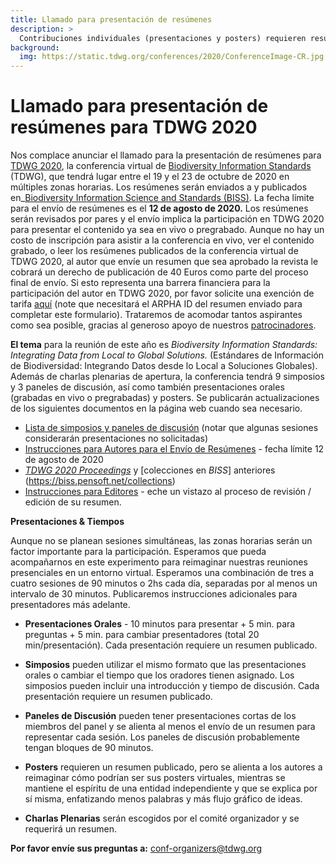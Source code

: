 ```yaml
---
title: Llamado para presentación de resúmenes
description: >
  Contribuciones individuales (presentaciones y posters) requieren resúmenes, los cuales serán publicados en Biodiversity Information Science and Standards (BISS) como los Proceedings of TDWG 2020.
background:
  img: https://static.tdwg.org/conferences/2020/ConferenceImage-CR.jpg
---
```


# Llamado para presentación de resúmenes para TDWG 2020

Nos complace anunciar el llamado para la presentación de resúmenes para [TDWG 2020](https://www.tdwg.org/conferences/2020/es), la conferencia virtual de [Biodiversity Information Standards](https://tdwg.org) (TDWG), que tendrá lugar entre el 19 y el 23 de octubre de 2020 en múltiples zonas horarias. Los resúmenes serán enviados a y publicados en_[Biodiversity Information Science and Standards (BISS)](https://biss.pensoft.net/). La fecha límite para el envío de resúmenes es el **12 de agosto de 2020.** Los resúmenes serán revisados por pares y el envío implica la participación en TDWG 2020 para presentar el contenido ya sea en vivo o pregrabado. Aunque no hay un costo de inscripción para asistir a la conferencia en vivo, ver el contenido grabado, o leer los resúmenes publicados de la conferencia virtual de TDWG 2020, al autor que envíe un resumen que sea aprobado la revista le cobrará un derecho de publicación de 40 Euros como parte del proceso final de envío. Si esto representa una barrera financiera para la participación del autor en TDWG 2020, por favor solicite una exención de tarifa [aquí](https://forms.gle/cAMP9rvNBHRMUdTx8) (note que necesitará el ARPHA ID del resumen enviado para completar este formulario). Trataremos de acomodar tantos aspirantes como sea posible, gracias al generoso apoyo de nuestros [patrocinadores](https://www.tdwg.org/conferences/2020/#sponsors).

**El tema** para la reunión de este año es _Biodiversity Information Standards: Integrating Data from Local to Global Solutions._ (Estándares de Información de Biodiversidad: Integrando Datos desde lo Local a Soluciones Globales). Además de charlas plenarias de apertura, la conferencia tendrá 9 simposios y 3 paneles de discusión, así como también presentaciones orales (grabadas en vivo o pregrabadas) y posters. Se publicarán actualizaciones de los siguientes documentos en la página web cuando sea necesario.

*   [Lista de simposios y paneles de discusión](https://www.tdwg.org/conferences/2020/session-list/) (notar que algunas sesiones considerarán presentaciones no solicitadas)
*   [Instrucciones para Autores para el Envío de Resúmenes](https://www.tdwg.org/conferences/2020/instructions-for-abstract-submission/) - fecha límite 12 de agosto de 2020
*   _[TDWG 2020 Proceedings](https://biss.pensoft.net/collection/222/)_ y [colecciones en _BISS_] anteriores (https://biss.pensoft.net/collections)
*   [Instrucciones para Editores](https://www.tdwg.org/conferences/2020/instructions-for-editors/) - eche un vistazo al proceso de revisión / edición de su resumen.

**Presentaciones & Tiempos**

Aunque no se planean sesiones simultáneas, las zonas horarias serán un factor importante para la participación. Esperamos que pueda acompañarnos en este experimento para reimaginar nuestras reuniones presenciales en un entorno virtual. Esperamos una combinación de tres a cuatro sesiones de 90 minutos o 2hs cada día, separadas por al menos un intervalo de 30 minutos. Publicaremos instrucciones adicionales para presentadores más adelante.

* **Presentaciones Orales** - 10 minutos para presentar + 5 min. para preguntas + 5 min. para cambiar presentadores (total 20 min/presentación). Cada presentación requiere un resumen publicado.

* **Simposios** pueden utilizar el mismo formato que las presentaciones orales o cambiar el tiempo que los oradores tienen asignado. Los simposios pueden incluir una introducción y tiempo de discusión. Cada presentación requiere un resumen publicado.

* **Paneles de Discusión** pueden tener presentaciones cortas de los miembros del panel y se alienta al menos el envío de un resumen para representar cada sesión. Los paneles de discusión probablemente tengan bloques de 90 minutos.

* **Posters** requieren un resumen publicado, pero se alienta a los autores a reimaginar cómo podrían ser sus posters virtuales, mientras se mantiene el espíritu de una entidad independiente y que se explica por sí misma, enfatizando menos palabras y más flujo gráfico de ideas.

* **Charlas Plenarias** serán escogidos por el comité organizador y se requerirá un resumen.

**Por favor envíe sus preguntas a:** [conf-organizers@tdwg.org](mailto:conf-organizers@tdwg.org?subject=TDWG%202020)
